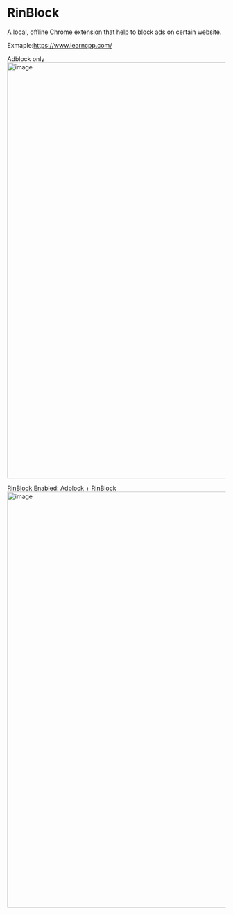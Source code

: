 # RinBlock
A local, offline Chrome extension that help to block ads on certain website.

Exmaple:https://www.learncpp.com/

Adblock only
<img width="960" alt="image" src="https://user-images.githubusercontent.com/107768156/232205900-cac6f56a-f0a0-4a8a-a9fa-a96123a435e2.png">

RinBlock Enabled: Adblock + RinBlock
<img width="960" alt="image" src="https://user-images.githubusercontent.com/107768156/232206018-324d1447-d015-40e8-8ea7-0e4d9152bc80.png">

